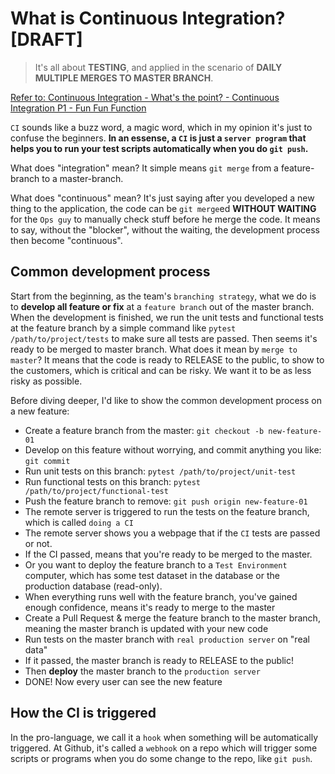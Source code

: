 # What is Continuous Integration? [DRAFT]

> It's all about **TESTING**, and applied in the scenario of **DAILY MULTIPLE MERGES TO MASTER BRANCH**.

[Refer to: Continuous Integration - What's the point? - Continuous Integration P1 - Fun Fun Function](https://www.youtube.com/watch?v=ymPOI4gWQFY)

`CI` sounds like a buzz word, a magic word, which in my opinion it's just to confuse the beginners.
**In an essense, a `CI` is just a `server program` that helps you to run your test scripts automatically when you do `git push`.**

What does "integration" mean?
It simple means `git merge` from a feature-branch to a master-branch.

What does "continuous" mean?
It's just saying after you developed a new thing to the application, the code can be `git merge`ed **WITHOUT WAITING** for the `Ops guy` to manually check stuff before he merge the code. It means to say, without the "blocker", without the waiting, the development process then become "continuous".



## Common development process

Start from the beginning, as the team's `branching strategy`, what we do is to **develop all feature or fix** at a `feature branch` out of the master branch.
When the development is finished, we run the unit tests and functional tests at the feature branch by a simple command like `pytest /path/to/project/tests` to make sure all tests are passed.
Then seems it's ready to be merged to master branch.
What does it mean by `merge to master`? It means that the code is ready to RELEASE to the public, to show to the customers, which is critical and can be risky. We want it to be as less risky as possible.

Before diving deeper, I'd like to show the common development process on a new feature:
- Create a feature branch from the master: `git checkout -b new-feature-01`
- Develop on this feature without worrying, and commit anything you like: `git commit`
- Run unit tests on this branch: `pytest /path/to/project/unit-test`
- Run functional tests on this branch: `pytest /path/to/project/functional-test`
- Push the feature branch to remove: `git push origin new-feature-01`
- The remote server is triggered to run the tests on the feature branch, which is called `doing a CI`
- The remote server shows you a webpage that if the `CI` tests are passed or not.
- If the CI passed, means that you're ready to be merged to the master.
- Or you want to deploy the feature branch to a `Test Environment` computer, which has some test dataset in the database or the production database (read-only).
- When everything runs well with the feature branch, you've gained enough confidence, means it's ready to merge to the master
- Create a Pull Request & merge the feature branch to the master branch, meaning the master branch is updated with your new code
- Run tests on the master branch with `real production server` on "real data"
- If it passed, the master branch is ready to RELEASE to the public!
- Then **deploy** the master branch to the `production server`
- DONE! Now every user can see the new feature


## How the CI is triggered

In the pro-language, we call it a `hook` when something will be automatically triggered.
At Github, it's called a `webhook` on a repo which will trigger some scripts or programs when you do some change to the repo, like `git push`.
